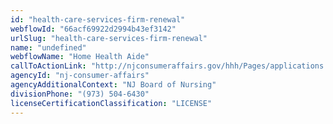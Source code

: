 ```yaml
---
id: "health-care-services-firm-renewal"
webflowId: "66acf69922d2994b43ef3142"
urlSlug: "health-care-services-firm-renewal"
name: "undefined"
webflowName: "Home Health Aide"
callToActionLink: "http://njconsumeraffairs.gov/hhh/Pages/applications.aspx"
agencyId: "nj-consumer-affairs"
agencyAdditionalContext: "NJ Board of Nursing"
divisionPhone: "(973) 504-6430"
licenseCertificationClassification: "LICENSE"
---
```

